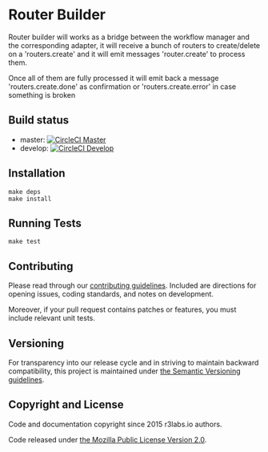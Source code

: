 # Router Builder

Router builder will works as a bridge between the workflow manager and the corresponding adapter, it will receive a bunch of routers to create/delete on a 'routers.create' and it will emit messages 'router.create' to process them. 

Once all of them are fully processed it will emit back a message 'routers.create.done' as confirmation or 'routers.create.error' in case something is broken

## Build status

* master:  [![CircleCI Master](https://circleci.com/gh/r3labs/router-builder/tree/master.svg?style=svg&circle-token=627e89c447fe342aff9815ca146b081a37c075ad)](https://circleci.com/gh/r3labs/router-builder/tree/master)
* develop: [![CircleCI Develop](https://circleci.com/gh/r3labs/router-builder/tree/develop.svg?style=svg&circle-token=627e89c447fe342aff9815ca146b081a37c075ad)](https://circleci.com/gh/r3labs/router-builder/tree/develop)

## Installation

```
make deps
make install
```


## Running Tests

```
make test
```

## Contributing

Please read through our
[contributing guidelines](CONTRIBUTING.md).
Included are directions for opening issues, coding standards, and notes on
development.

Moreover, if your pull request contains patches or features, you must include
relevant unit tests.

## Versioning

For transparency into our release cycle and in striving to maintain backward
compatibility, this project is maintained under [the Semantic Versioning guidelines](http://semver.org/). 

## Copyright and License

Code and documentation copyright since 2015 r3labs.io authors.

Code released under
[the Mozilla Public License Version 2.0](LICENSE).

